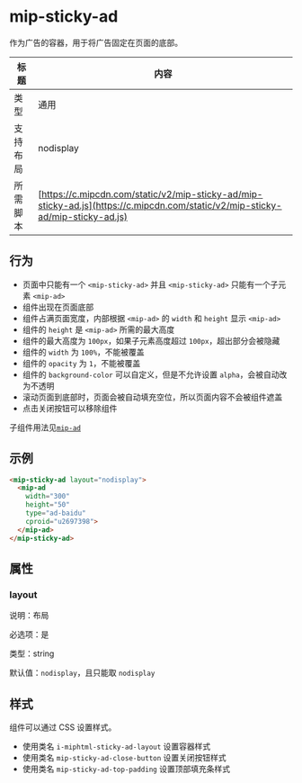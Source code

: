 # mip-sticky-ad

作为广告的容器，用于将广告固定在页面的底部。

标题|内容
----|----
类型|通用
支持布局| nodisplay
所需脚本| [https://c.mipcdn.com/static/v2/mip-sticky-ad/mip-sticky-ad.js](https://c.mipcdn.com/static/v2/mip-sticky-ad/mip-sticky-ad.js)

## 行为

- 页面中只能有一个 `<mip-sticky-ad>` 并且 `<mip-sticky-ad>` 只能有一个子元素 `<mip-ad>`
- 组件出现在页面底部
- 组件占满页面宽度，内部根据 `<mip-ad>` 的 `width` 和 `height` 显示 `<mip-ad>`
- 组件的 `height` 是 `<mip-ad>` 所需的最大高度
- 组件的最大高度为 `100px`，如果子元素高度超过 `100px`，超出部分会被隐藏
- 组件的 `width` 为 `100%`，不能被覆盖
- 组件的 `opacity` 为 `1`，不能被覆盖
- 组件的 `background-color` 可以自定义，但是不允许设置 `alpha`，会被自动改为不透明
- 滚动页面到底部时，页面会被自动填充空位，所以页面内容不会被组件遮盖
- 点击关闭按钮可以移除组件

子组件用法见[`mip-ad`](https://www.mipengine.org/v2/components/ads/mip-ad.html)

## 示例

```html
<mip-sticky-ad layout="nodisplay">
  <mip-ad
    width="300"
    height="50"
    type="ad-baidu"
    cproid="u2697398">
  </mip-ad>
</mip-sticky-ad>
```

## 属性

### layout

说明：布局

必选项：是

类型：string

默认值：`nodisplay`，且只能取 `nodisplay`

## 样式

组件可以通过 CSS 设置样式。

- 使用类名 `i-miphtml-sticky-ad-layout` 设置容器样式
- 使用类名 `mip-sticky-ad-close-button` 设置关闭按钮样式
- 使用类名 `mip-sticky-ad-top-padding` 设置顶部填充条样式
